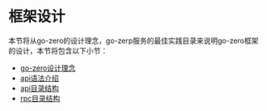 # 框架设计
本节将从go-zero的设计理念，go-zerp服务的最佳实践目录来说明go-zero框架的设计，本节将包含以下小节：
* [go-zero设计理念](go-zero-design.md)
* [api语法介绍](api-grammar.md)
* [api目录结构](api-dir.md)
* [rpc目录结构](rpc-dir.md)